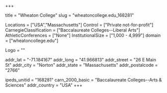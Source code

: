 
+++

title = "Wheaton College"
slug = "wheatoncollege.edu_168281"

Locations = ["USA","Massachusetts"]
Control = ["Private not-for-profit"]
CarnegieClassification = ["Baccalaureate Colleges--Liberal Arts"]
AthleticConferences = ["None"]
InstitutionalSize = ["1,000 - 4,999"]
domain = ["wheatoncollege.edu"]

Logo = ""

addr_lat = "-71.184167"
addr_long = "41.966813"
addr_street = "26 E Main St"
addr_city = "Norton"
addr_state = "Massachusetts"
addr_postalcode = "2766"

ipeds_unitid = "168281"
carn_2000_basic = "Baccalaureate Colleges--Arts & Sciences"
addr_country = "USA"
+++
    
